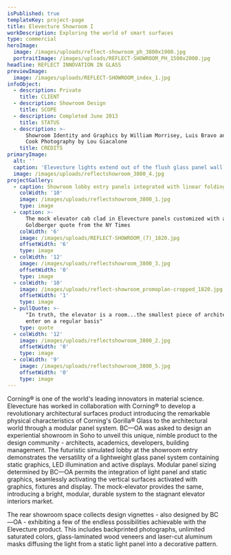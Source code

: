 ```yaml
---
isPublished: true
templateKey: project-page
title: Elevecture Showroom I
workDescription: Exploring the world of smart surfaces
type: commercial
heroImage:
  image: /images/uploads/reflect-showroom_ph_3800x1900.jpg
  portraitImage: /images/uploads/REFLECT-SHOWROOM_PH_1500x2000.jpg
headline: REFLECT INNOVATION IN GLASS
previewImage:
  image: /images/uploads/REFLECT-SHOWROOM_index_1.jpg
infoObject:
  - description: Private
    title: CLIENT
  - description: Showroom Design
    title: SCOPE
  - description: Completed June 2013
    title: STATUS
  - description: >-
      Showroom Identity and Graphics by William Morrisey, Luis Bravo and Mikal
      Cook Photography by Lou Giacalone
    title: CREDITS
primaryImage:
  alt: ''
  caption: 'Elevecture lights extend out of the flush glass panel wall and overhead '
  image: /images/uploads/reflectshowroom_3800_4.jpg
projectGallery:
  - caption: Showroom lobby entry panels integrated with linear folding lights
    colWidth: '10'
    image: /images/uploads/reflectshowroom_3800_1.jpg
    type: image
  - caption: >-
      The mock elevator cab clad in Elevecture panels customized with a Paul
      Goldberger quote from the NY Times
    colWidth: '6'
    image: /images/uploads/REFLECT-SHOWROOM_(7)_1820.jpg
    offsetWidth: '6'
    type: image
  - colWidth: '12'
    image: /images/uploads/reflectshowroom_3800_3.jpg
    offsetWidth: '0'
    type: image
  - colWidth: '10'
    image: /images/uploads/reflect-showroom_promoplan-cropped_1820.jpg
    offsetWidth: '1'
    type: image
  - pullQuote: >-
      "In truth, the elevator is a room...the smallest piece of architecture we
      enter on a regular basis"
    type: quote
  - colWidth: '12'
    image: /images/uploads/reflectshowroom_3800_2.jpg
    offsetWidth: '0'
    type: image
  - colWidth: '9'
    image: /images/uploads/reflectshowroom_3800_5.jpg
    offsetWidth: '0'
    type: image
---
```

Corning® is one of the world's leading innovators in material science. Elevecture has worked in collaboration with Corning® to develop a revolutionary architectural surfaces product introducing the remarkable physical characteristics of Corning's Gorilla® Glass to the architectural world through a modular panel system. BC—OA was asked to design an experiential showroom in Soho to unveil this unique, nimble product to the design community - architects, academics, developers, building management. The futuristic simulated lobby at the showroom entry demonstrates the versatility of a lightweight glass panel system containing static graphics, LED illumination and active displays. Modular panel sizing determined by BC—OA permits the integration of light panel and static graphics, seamlessly activating the vertical surfaces activated with graphics, fixtures and display. The mock-elevator provides the same, introducing a bright, modular, durable system to the stagnant elevator interiors market.

The rear showroom space collects design vignettes - also designed by BC—OA - exhibiting a few of the endless possibilities achievable with the Elevecture product. This includes backprinted photographs, unlimited saturated colors, glass-laminated wood veneers and laser-cut aluminum masks diffusing the light from a static light panel into a decorative pattern.

